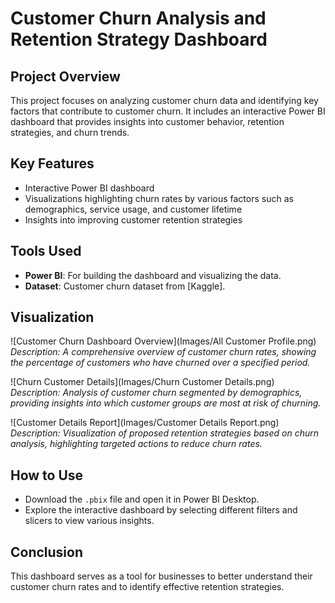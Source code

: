 # Customer Churn Analysis and Retention Strategy Dashboard

## Project Overview
This project focuses on analyzing customer churn data and identifying key factors that contribute to customer churn. It includes an interactive Power BI dashboard that provides insights into customer behavior, retention strategies, and churn trends.

## Key Features
- Interactive Power BI dashboard
- Visualizations highlighting churn rates by various factors such as demographics, service usage, and customer lifetime
- Insights into improving customer retention strategies

## Tools Used
- **Power BI**: For building the dashboard and visualizing the data.
- **Dataset**: Customer churn dataset from [Kaggle].

## Visualization
![Customer Churn Dashboard Overview](Images/All Customer Profile.png)
*Description: A comprehensive overview of customer churn rates, showing the percentage of customers who have churned over a specified period.*

![Churn Customer Details](Images/Churn Customer Details.png)
*Description: Analysis of customer churn segmented by demographics, providing insights into which customer groups are most at risk of churning.*

![Customer Details Report](Images/Customer Details Report.png)
*Description: Visualization of proposed retention strategies based on churn analysis, highlighting targeted actions to reduce churn rates.*


## How to Use
- Download the `.pbix` file and open it in Power BI Desktop.
- Explore the interactive dashboard by selecting different filters and slicers to view various insights.

## Conclusion
This dashboard serves as a tool for businesses to better understand their customer churn rates and to identify effective retention strategies.
